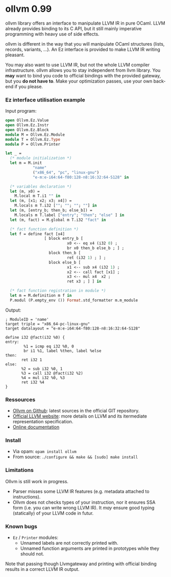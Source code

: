 # ollvm 0.99

ollvm library offers an interface to manipulate LLVM IR in pure OCaml.
LLVM already provides binding to its C API, but it still mainly imperative
programming with heavy use of side effects.

ollvm is different in the way that you will manipulate OCaml structures
(lists, records, variants, ...). An Ez interface is provided
to make LLVM IR writing pleasant.

You may also want to use LLVM IR, but not the whole LLVM compiler
infrastructure. ollvm allows you to stay independent from llvm library.
You **may** want to bind you code to official bindings with the provided
gateway, but you **do not have to**. Make your optimization passes, use
your own back-end if you please.

### Ez interface utilisation example

Input program:

```ocaml
open Ollvm.Ez.Value
open Ollvm.Ez.Instr
open Ollvm.Ez.Block
module M = Ollvm.Ez.Module
module T = Ollvm.Ez.Type
module P = Ollvm.Printer

let _ =
  (* module initialization *)
  let m = M.init
            "name"
            ("x86_64", "pc", "linux-gnu")
            "e-m:e-i64:64-f80:128-n8:16:32:64-S128" in

  (* variables declaration *)
  let (m, x0) =
    M.local m T.i1 "" in
  let (m, [x1; x2; x3; x4]) =
    M.locals m T.i32 [""; ""; ""; ""] in
  let (m, [entry_b; then_b; else_b]) =
    M.locals m T.label ["entry"; "then"; "else" ] in
  let (m, fact) = M.global m T.i32 "fact" in

  (* fact function definition *)
  let f = define fact [x4]
                 [ block entry_b [
                           x0 <-- eq x4 (i32 0) ;
                           br x0 then_b else_b ; ] ;
                   block then_b [
                           ret (i32 1) ; ] ;
                   block else_b [
                           x1 <-- sub x4 (i32 1) ;
                           x2 <-- call fact [x1] ;
                           x3 <-- mul x4  x2 ;
                           ret x3 ; ] ] in

  (* fact function registration in module *)
  let m = M.definition m f in
  P.modul (P.empty_env ()) Format.std_formatter m.m_module
```

Output:

```
; ModuleID = 'name'
target triple = "x86_64-pc-linux-gnu"
target datalayout = "e-m:e-i64:64-f80:128-n8:16:32:64-S128"

define i32 @fact(i32 %0) {
entry:
        %1 = icmp eq i32 %0, 0
        br i1 %1, label %then, label %else
then:
       ret i32 1
else:
       %2 = sub i32 %0, 1
       %3 = call i32 @fact(i32 %2)
       %4 = mul i32 %0, %3
       ret i32 %4
}
```

### Ressources

* [Ollvm on Github](http://www.github.com/OCamlPro/ollvm): latest sources
  in the official GIT repository.
* [Official LLVM website](http://llvm.org/): more details on LLVM and
  its itermediate representation specification.
* [Online documentation](http://sagotch.github.io/ollvm)

### Install

* Via opam: ` opam install ollvm `
* From source: ` ./configure && make && [sudo] make install `

### Limitations

Ollvm is still work in progress.

* Parser misses some LLVM IR features (e.g. metadata attached to
  instructions).
* Ollvm does not checks types of your instruction, nor it ensures
  SSA form (i.e. you can write wrong LLVM IR).
  It *may* ensure good typing (statically) of your LLVM code in futur.

### Known bugs

* `Ez` / `Printer` modules:
  * Unnamed labels are not correctly printed with.
  * Unnamed function arguments are printed in prototypes while they
     should not.

Note that passing though Llvmgateway and printing with official
binding results in a correct LLVM IR output.
